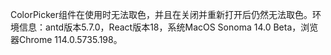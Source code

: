 ColorPicker组件在使用时无法取色，并且在关闭并重新打开后仍然无法取色。环境信息：antd版本5.7.0，React版本18，系统MacOS Sonoma 14.0 Beta，浏览器Chrome 114.0.5735.198。
